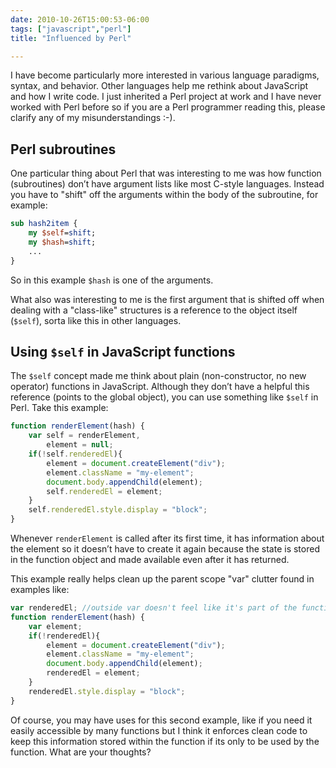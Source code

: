 ```yaml
---
date: 2010-10-26T15:00:53-06:00
tags: ["javascript","perl"]
title: "Influenced by Perl"

---
```


I have become particularly more interested in various language paradigms, syntax, and behavior.  Other languages help me rethink about JavaScript and how I write code. I just inherited a Perl project at work and I have never worked with Perl before so if you are a Perl programmer reading this, please clarify any of my misunderstandings :-).

## Perl subroutines

One particular thing about Perl that was interesting to me was how function (subroutines) don’t have argument lists like most C-style languages.  Instead you have to "shift" off the arguments within the body of the subroutine, for example:

```pl
sub hash2item {
    my $self=shift;
    my $hash=shift;
    ...
}
```

So in this example `$hash` is one of the arguments.

What also was interesting to me is the first argument that is shifted off when dealing with a "class-like" structures is a reference to the object itself (`$self`), sorta like this in other languages.

## Using `$self` in JavaScript functions

The `$self` concept made me think about plain (non-constructor, no new operator) functions in JavaScript.  Although they don’t have a helpful this reference (points to the global object), you can use something like `$self` in Perl. Take this example:

```js
function renderElement(hash) {
    var self = renderElement,
        element = null;
    if(!self.renderedEl){
        element = document.createElement("div");
        element.className = "my-element";
        document.body.appendChild(element);
        self.renderedEl = element;
    }
    self.renderedEl.style.display = "block";
}
```

Whenever `renderElement` is called after its first time, it has information about the element so it doesn’t have to create it again because the state is stored in the function object and made available even after it has returned.

This example really helps clean up the parent scope "var" clutter found in examples like:

```js
var renderedEl; //outside var doesn't feel like it's part of the function
function renderElement(hash) {
    var element;
    if(!renderedEl){
        element = document.createElement("div");
        element.className = "my-element";
        document.body.appendChild(element);
        renderedEl = element;
    }
    renderedEl.style.display = "block";
}
```

Of course, you may have uses for this second example, like if you need it easily accessible by many functions but I think it enforces clean code to keep this information stored within the function if its only to be used by the function.  What are your thoughts?
